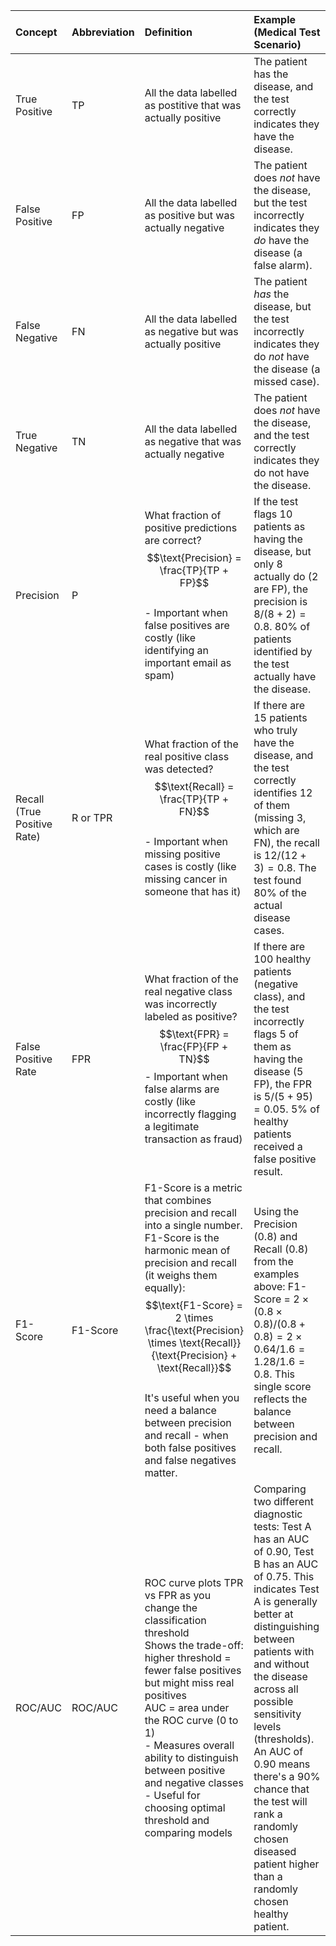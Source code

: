 | Concept                     | Abbreviation | Definition                                                                                                                                                                                                                                                                                                                                                                                                 | Example (Medical Test Scenario)                                                                                                                                                                                                                                                                                                                                                                                    |
| :-------------------------- | :----------- | :--------------------------------------------------------------------------------------------------------------------------------------------------------------------------------------------------------------------------------------------------------------------------------------------------------------------------------------------------------------------------------------------------------- | :----------------------------------------------------------------------------------------------------------------------------------------------------------------------------------------------------------------------------------------------------------------------------------------------------------------------------------------------------------------------------------------------------------------- |
| True Positive               | TP           | All the data labelled as postitive that was actually positive                                                                                                                                                                                                                                                                                                                                              | The patient has the disease, and the test correctly indicates they have the disease.                                                                                                                                                                                                                                                                                                                               |
| False Positive              | FP           | All the data labelled as positive but was actually negative                                                                                                                                                                                                                                                                                                                                                | The patient does *not* have the disease, but the test incorrectly indicates they *do* have the disease (a false alarm).                                                                                                                                                                                                                                                                                            |
| False Negative              | FN           | All the data labelled as negative but was actually positive                                                                                                                                                                                                                                                                                                                                                | The patient *has* the disease, but the test incorrectly indicates they do *not* have the disease (a missed case).                                                                                                                                                                                                                                                                                                  |
| True Negative               | TN           | All the data labelled as negative that was actually negative                                                                                                                                                                                                                                                                                                                                               | The patient does *not* have the disease, and the test correctly indicates they do not have the disease.                                                                                                                                                                                                                                                                                                            |
| Precision                   | P            | What fraction of positive predictions are correct?<br>$$\text{Precision} = \frac{TP}{TP + FP}$$<br>- Important when false positives are costly (like identifying an important email as spam)                                                                                                                                                                                                               | If the test flags 10 patients as having the disease, but only 8 actually do (2 are FP), the precision is $8/(8+2) = 0.8$. 80% of patients identified by the test actually have the disease.                                                                                                                                                                                                                        |
| Recall (True Positive Rate) | R or TPR     | What fraction of the real positive class was detected?<br>$$\text{Recall} = \frac{TP}{TP + FN}$$<br>- Important when missing positive cases is costly (like missing cancer in someone that has it)                                                                                                                                                                                                         | If there are 15 patients who truly have the disease, and the test correctly identifies 12 of them (missing 3, which are FN), the recall is $12/(12+3) = 0.8$. The test found 80% of the actual disease cases.                                                                                                                                                                                                      |
| False Positive Rate         | FPR          | What fraction of the real negative class was incorrectly labeled as positive? $$\text{FPR} = \frac{FP}{FP + TN}$$ - Important when false alarms are costly (like incorrectly flagging a legitimate transaction as fraud)                                                                                                                                                                                   | If there are 100 healthy patients (negative class), and the test incorrectly flags 5 of them as having the disease (5 FP), the FPR is $5/(5+95) = 0.05$. 5% of healthy patients received a false positive result.                                                                                                                                                                                                  |
| F1-Score                    | F1-Score     | F1-Score is a metric that combines precision and recall into a single number.<br>F1-Score is the harmonic mean of precision and recall (it weighs them equally): $$\text{F1-Score} = 2 \times \frac{\text{Precision} \times \text{Recall}}{\text{Precision} + \text{Recall}}$$<br>It's useful when you need a balance between precision and recall - when both false positives and false negatives matter. | Using the Precision (0.8) and Recall (0.8) from the examples above: F1-Score = $2 \times (0.8 \times 0.8) / (0.8 + 0.8) = 2 \times 0.64 / 1.6 = 1.28 / 1.6 = 0.8$. This single score reflects the balance between precision and recall.                                                                                                                                                                            |
| ROC/AUC                     | ROC/AUC      | ROC curve plots TPR vs FPR as you change the classification threshold<br>Shows the trade-off: higher threshold = fewer false positives but might miss real positives<br>AUC = area under the ROC curve (0 to 1)<br>- Measures overall ability to distinguish between positive and negative classes<br>- Useful for choosing optimal threshold and comparing models                                         | Comparing two different diagnostic tests: Test A has an AUC of 0.90, Test B has an AUC of 0.75. This indicates Test A is generally better at distinguishing between patients with and without the disease across all possible sensitivity levels (thresholds). An AUC of 0.90 means there's a 90% chance that the test will rank a randomly chosen diseased patient higher than a randomly chosen healthy patient. |